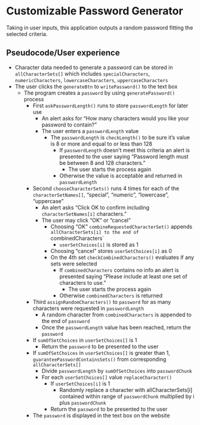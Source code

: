 # Customizable Password Generator
Taking in user inputs, this application outputs a random password fitting the selected criteria.

## Pseudocode/User experience
- Character data needed to generate a password can be stored in `allCharacterSets[]` which includes `specialCharacters`, `numericCharacters`, `lowercaseCharacters`, `uppercaseCharacters`
- The user clicks the `generateBtn` to `writePassword()` to the text box
    - The program creates a `password` by using `generatePassword()` process
        - First `askPasswordLength()` runs to store `passwordLength` for later use
            - An alert asks for “How many characters would you like your password to contain?”
            - The user enters a `passwordLength` value
                - The `passwordLength` is `checkLength()` to be sure it’s value is 8 or more and equal to or less than 128
                    - If `passwordLength` doesn’t meet this criteria an alert is presented to the user saying “Password length must be between 8 and 128 characters.”
                        - The user starts the process again
                    - Otherwise the value is acceptable and returned in `passwordLength`
        - Second `chooseCharacterSets()` runs 4 times for each of the `characterSetNames[]`, “special”, “numeric”, “lowercase”, “uppercase”
            - An alert asks “Click OK to confirm including `characterSetNames[i]` characters.” 
            - The user may click “OK” or “cancel”
                - Choosing “OK” `combineRequestedCharacterSet()` appends `allCharacterSets[i] to the end of `combinedCharacters`
                    - `userSetChoices[i]` is stored as 1
                - Choosing “cancel” stores `userSetChoices[i]` as 0
                - On the 4th set `checkCombinedCharacters()` evaluates if any sets were selected
                    - If `combinedCharacters` contains no info an alert is presented saying  “Please include at least one set of characters to use.”
                        - The user starts the process again
                    - Otherwise `combinedCharacters` is returned
        - Third `assignRandomCharacters()` to `password` for as many characters were requested in `passwordLength`
            - A random character from `combinedCharacters` is appended to the end of `password`
            - Once the `passwordLength` value has been reached, return the `password`
        - If `sumOfSetChoices` in `userSetChoices[]` is 1
            - Return the `password` to be presented to the user
        - If `sumOfSetChoices` in `userSetChoices[]` is greater than 1, `guaranteePasswordContainsSets()` from corresponding `allCharacterSets[]`
            - Divide `passwordLength` by `sumOfSetChoices` into `passwordChunk`
            - For each `userSetChoices[]` value `replaceCharacter()`
                - If `userSetChoices[i]` is 1
                    - Randomly replace a character with allCharacterSets[i] contained within range of `passwordChunk` multiplied by i plus `passwordChunk`
                - Return the `password` to be presented to the user
        - The `password` is displayed in the text box on the website